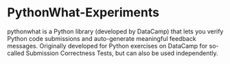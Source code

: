 # PythonWhat-Experiments
pythonwhat is a Python library (developed by DataCamp) that lets you verify Python code submissions and auto-generate meaningful feedback messages. Originally developed for Python exercises on DataCamp for so-called Submission Correctness Tests, but can also be used independently.
